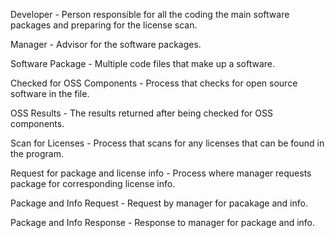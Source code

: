 Developer - Person responsible for all the coding the main software packages and preparing for the license scan.

Manager - Advisor for the software packages. 

Software Package - Multiple code files that make up a software.

Checked for OSS Components - Process that checks for open source software in the file.

OSS Results - The results returned after being checked for OSS components.

Scan for Licenses - Process that scans for any licenses that can be found in the program.

Request for package and license info - Process where manager requests package for corresponding license info. 

Package and Info Request - Request by manager for pacakage and info. 

Package and Info Response - Response to manager for package and info. 


